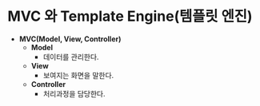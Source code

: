 # MVC 와 Template Engine(템플릿 엔진)

+ **MVC(Model, View, Controller)**
    + **Model**
        + 데이터를 관리한다.
    + **View**
        + 보여지는 화면을 말한다. 
    + **Controller**
        + 처리과정을 담당한다.
